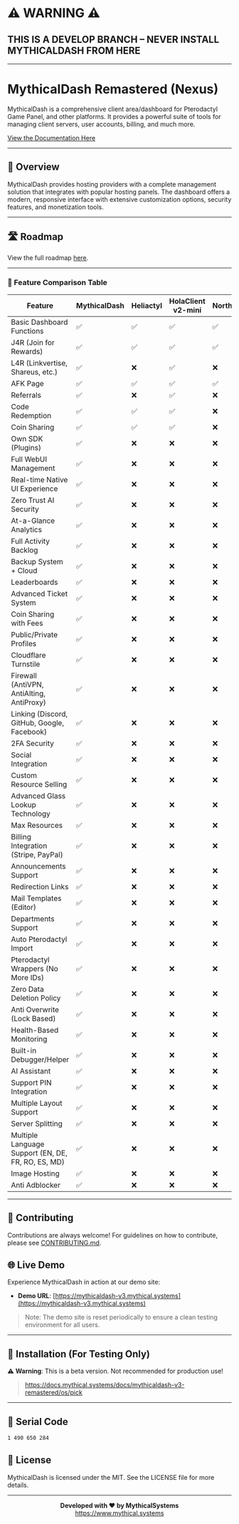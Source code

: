 # ⚠️ WARNING ⚠️

## **THIS IS A DEVELOP BRANCH – NEVER INSTALL MYTHICALDASH FROM HERE**

---

# MythicalDash Remastered (Nexus)

MythicalDash is a comprehensive client area/dashboard for Pterodactyl Game Panel, and other platforms. It provides a powerful suite of tools for managing client servers, user accounts, billing, and much more.

[View the Documentation Here](https://docs.mythical.systems/docs/mythicaldash-v3-remastered/welcome)

---

## 🚀 Overview

MythicalDash provides hosting providers with a complete management solution that integrates with popular hosting panels. The dashboard offers a modern, responsive interface with extensive customization options, security features, and monetization tools.

---

## 🛣️ Roadmap

View the full roadmap [here](https://github.com/orgs/MythicalLTD/projects/5).

---

### 🧩 Feature Comparison Table

| Feature                                            | MythicalDash | Heliactyl | HolaClient v2-mini | NorthClient |
| -------------------------------------------------- | ------------ | --------- | ------------------ | ----------- |
| Basic Dashboard Functions                          | ✅           | ✅        | ✅                 | ✅          |
| J4R (Join for Rewards)                             | ✅           | ✅        | ✅                 | ✅          |
| L4R (Linkvertise, Shareus, etc.)                   | ✅           | ❌        | ✅                 | ❌          |
| AFK Page                                           | ✅           | ✅        | ✅                 | ✅          |
| Referrals                                          | ✅           | ❌        | ✅                 | ❌          |
| Code Redemption                                    | ✅           | ✅        | ✅                 | ❌          |
| Coin Sharing                                       | ✅           | ✅        | ✅                 | ❌          |
| Own SDK (Plugins)                                  | ✅           | ❌        | ❌                 | ❌          |
| Full WebUI Management                              | ✅           | ❌        | ❌                 | ❌          |
| Real-time Native UI Experience                     | ✅           | ❌        | ❌                 | ❌          |
| Zero Trust AI Security                             | ✅           | ❌        | ❌                 | ❌          |
| At-a-Glance Analytics                              | ✅           | ❌        | ❌                 | ❌          |
| Full Activity Backlog                              | ✅           | ❌        | ❌                 | ❌          |
| Backup System + Cloud                              | ✅           | ❌        | ❌                 | ❌          |
| Leaderboards                                       | ✅           | ❌        | ❌                 | ❌          |
| Advanced Ticket System                             | ✅           | ❌        | ❌                 | ❌          |
| Coin Sharing with Fees                             | ✅           | ❌        | ❌                 | ❌          |
| Public/Private Profiles                            | ✅           | ❌        | ❌                 | ❌          |
| Cloudflare Turnstile                               | ✅           | ❌        | ❌                 | ❌          |
| Firewall (AntiVPN, AntiAlting, AntiProxy)          | ✅           | ❌        | ❌                 | ❌          |
| Linking (Discord, GitHub, Google, Facebook)        | ✅           | ❌        | ❌                 | ❌          |
| 2FA Security                                       | ✅           | ❌        | ❌                 | ❌          |
| Social Integration                                 | ✅           | ❌        | ❌                 | ❌          |
| Custom Resource Selling                            | ✅           | ❌        | ❌                 | ❌          |
| Advanced Glass Lookup Technology                   | ✅           | ❌        | ❌                 | ❌          |
| Max Resources                                      | ✅           | ❌        | ❌                 | ❌          |
| Billing Integration (Stripe, PayPal)               | ✅           | ❌        | ❌                 | ❌          |
| Announcements Support                              | ✅           | ❌        | ❌                 | ❌          |
| Redirection Links                                  | ✅           | ❌        | ❌                 | ❌          |
| Mail Templates (Editor)                            | ✅           | ❌        | ❌                 | ❌          |
| Departments Support                                | ✅           | ❌        | ❌                 | ❌          |
| Auto Pterodactyl Import                            | ✅           | ❌        | ❌                 | ❌          |
| Pterodactyl Wrappers (No More IDs)                 | ✅           | ❌        | ❌                 | ❌          |
| Zero Data Deletion Policy                          | ✅           | ❌        | ❌                 | ❌          |
| Anti Overwrite (Lock Based)                        | ✅           | ❌        | ❌                 | ❌          |
| Health-Based Monitoring                            | ✅           | ❌        | ❌                 | ❌          |
| Built-in Debugger/Helper                           | ✅           | ❌        | ❌                 | ❌          |
| AI Assistant                                       | ✅           | ❌        | ❌                 | ❌          |
| Support PIN Integration                            | ✅           | ❌        | ❌                 | ❌          |
| Multiple Layout Support                            | ✅           | ❌        | ❌                 | ❌          |
| Server Splitting                                   | ✅           | ❌        | ❌                 | ❌          |
| Multiple Language Support (EN, DE, FR, RO, ES, MD) | ✅           | ❌        | ❌                 | ❌          |
| Image Hosting                                      | ✅           | ❌        | ❌                 | ❌          |
| Anti Adblocker                                     | ✅           | ❌        | ❌                 | ❌          |

---

## 🤝 Contributing

Contributions are always welcome! For guidelines on how to contribute, please see [CONTRIBUTING.md](CONTRIBUTING.md).

## 🌐 Live Demo

Experience MythicalDash in action at our demo site:

- **Demo URL**: [https://mythicaldash-v3.mythical.systems](https://mythicaldash-v3.mythical.systems)

> Note: The demo site is reset periodically to ensure a clean testing environment for all users.

---

## 🧪 Installation (For Testing Only)

⚠️ **Warning**: This is a beta version. Not recommended for production use!

> https://docs.mythical.systems/docs/mythicaldash-v3-remastered/os/pick

---

## 📜 Serial Code

```bash
1 490 650 284
```

## 📄 License

MythicalDash is licensed under the MIT. See the LICENSE file for more details.

---

<p align="center">
  <b>Developed with ❤️ by MythicalSystems</b><br>
  <a href="https://www.mythical.systems">https://www.mythical.systems</a>
</p>
